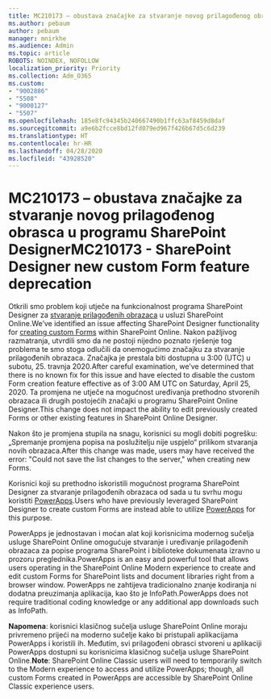 ```yaml
---
title: MC210173 – obustava značajke za stvaranje novog prilagođenog obrasca u programu SharePoint Designer
ms.author: pebaum
author: pebaum
manager: mnirkhe
ms.audience: Admin
ms.topic: article
ROBOTS: NOINDEX, NOFOLLOW
localization_priority: Priority
ms.collection: Adm_O365
ms.custom:
- "9002886"
- "5508"
- "9000127"
- "5507"
ms.openlocfilehash: 185e8fc94345b240667490b1ffc63af8459d8daf
ms.sourcegitcommit: a9e6b2fcce8bd12fd079ed967f426b67d5c6d239
ms.translationtype: HT
ms.contentlocale: hr-HR
ms.lasthandoff: 04/28/2020
ms.locfileid: "43928520"
---
```

# <a name="mc210173---sharepoint-designer-new-custom-form-feature-deprecation"></a><span data-ttu-id="2722a-102">MC210173 – obustava značajke za stvaranje novog prilagođenog obrasca u programu SharePoint Designer</span><span class="sxs-lookup"><span data-stu-id="2722a-102">MC210173 - SharePoint Designer new custom Form feature deprecation</span></span>

<span data-ttu-id="2722a-103">Otkrili smo problem koji utječe na funkcionalnost programa SharePoint Designer za [stvaranje prilagođenih obrazaca](https://support.microsoft.com/en-us/office/create-a-custom-list-form-using-sharepoint-designer-917d8fdb-ee00-4441-adb3-a94612d1d105?ui=en-us&rs=en-us&ad=us#bm2) u usluzi SharePoint Online.</span><span class="sxs-lookup"><span data-stu-id="2722a-103">We’ve identified an issue affecting SharePoint Designer functionality for [creating custom Forms](https://support.microsoft.com/en-us/office/create-a-custom-list-form-using-sharepoint-designer-917d8fdb-ee00-4441-adb3-a94612d1d105?ui=en-us&rs=en-us&ad=us#bm2) within SharePoint Online.</span></span> <span data-ttu-id="2722a-104">Nakon pažljivog razmatranja, utvrdili smo da ne postoji nijedno poznato rješenje tog problema te smo stoga odlučili da onemogućimo značajku za stvaranje prilagođenih obrazaca. Značajka je prestala biti dostupna u 3:00 (UTC) u subotu, 25. travnja 2020.</span><span class="sxs-lookup"><span data-stu-id="2722a-104">After careful examination, we’ve determined that there is no known fix for this issue and have elected to disable the custom Form creation feature effective as of 3:00 AM UTC on Saturday, April 25, 2020.</span></span> <span data-ttu-id="2722a-105">Ta promjena ne utječe na mogućnost uređivanja prethodno stvorenih obrazaca ili drugih postojećih značajki u programu SharePoint Online Designer.</span><span class="sxs-lookup"><span data-stu-id="2722a-105">This change does not impact the ability to edit previously created Forms or other existing features in SharePoint Online Designer.</span></span>

<span data-ttu-id="2722a-106">Nakon što je promjena stupila na snagu, korisnici su mogli dobiti pogrešku: „Spremanje promjena popisa na poslužitelju nije uspjelo“ prilikom stvaranja novih obrazaca.</span><span class="sxs-lookup"><span data-stu-id="2722a-106">After this change was made, users may have received the error: "Could not save the list changes to the server," when creating new Forms.</span></span>

<span data-ttu-id="2722a-107">Korisnici koji su prethodno iskoristili mogućnost programa SharePoint Designer za stvaranje prilagođenih obrazaca od sada u tu svrhu mogu koristiti [PowerApps](https://docs.microsoft.com/powerapps/maker/canvas-apps/customize-list-form).</span><span class="sxs-lookup"><span data-stu-id="2722a-107">Users who have previously leveraged SharePoint Designer to create custom Forms are instead able to utilize [PowerApps](https://docs.microsoft.com/powerapps/maker/canvas-apps/customize-list-form) for this purpose.</span></span>

<span data-ttu-id="2722a-108">PowerApps je jednostavan i moćan alat koji korisnicima modernog sučelja usluge SharePoint Online omogućuje stvaranje i uređivanje prilagođenih obrazaca za popise programa SharePoint i biblioteke dokumenata izravno u prozoru preglednika.</span><span class="sxs-lookup"><span data-stu-id="2722a-108">PowerApps is an easy and powerful tool that allows users operating in the SharePoint Online Modern experience to create and edit custom Forms for SharePoint lists and document libraries right from a browser window.</span></span> <span data-ttu-id="2722a-109">PowerApps ne zahtijeva tradicionalno znanje kodiranja ni dodatna preuzimanja aplikacija, kao što je InfoPath.</span><span class="sxs-lookup"><span data-stu-id="2722a-109">PowerApps does not require traditional coding knowledge or any additional app downloads such as InfoPath.</span></span>

<span data-ttu-id="2722a-110">**Napomena**: korisnici klasičnog sučelja usluge SharePoint Online moraju privremeno prijeći na moderno sučelje kako bi pristupali aplikacijama PowerApps i koristili ih. Međutim, svi prilagođeni obrasci stvoreni u aplikaciji PowerApps dostupni su korisnicima klasičnog sučelja usluge SharePoint Online.</span><span class="sxs-lookup"><span data-stu-id="2722a-110">**Note**: SharePoint Online Classic users will need to temporarily switch to the Modern experience to access and utilize PowerApps; though, all custom Forms created in PowerApps are accessible by SharePoint Online Classic experience users.</span></span>
